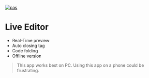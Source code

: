 [![pas](https://img.shields.io/static/v1?&message=ProgressiveApp.Store&color=74b9ff&style=flat&label=Follow%20Live%20Editor%20at)](https://progressiveapp.store/pwa/Live-Editor)

# Live Editor

- Real-Time preview
- Auto closing tag
- Code folding
- Offline version

> This app works best on PC. Using this app on a phone could be frustrating.
